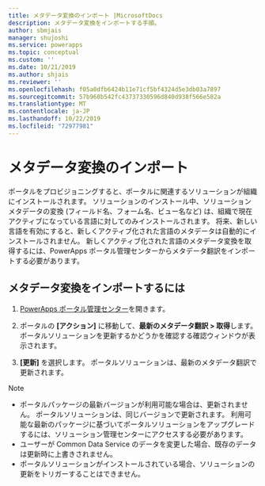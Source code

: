 ```yaml
---
title: メタデータ変換のインポート |MicrosoftDocs
description: メタデータ変換をインポートする手順。
author: sbmjais
manager: shujoshi
ms.service: powerapps
ms.topic: conceptual
ms.custom: ''
ms.date: 10/21/2019
ms.author: shjais
ms.reviewer: ''
ms.openlocfilehash: f05a0dfb6424b11e71cf5bf4324d5e3db03a7897
ms.sourcegitcommit: 57b968b542fc43737330596d840d938f566e582a
ms.translationtype: MT
ms.contentlocale: ja-JP
ms.lasthandoff: 10/22/2019
ms.locfileid: "72977981"
---
```

# <a name="import-metadata-translation"></a>メタデータ変換のインポート

ポータルをプロビジョニングすると、ポータルに関連するソリューションが組織にインストールされます。 ソリューションのインストール中、ソリューションメタデータの変換 (フィールド名、フォーム名、ビュー名など) は、組織で現在アクティブになっている言語に対してのみインストールされます。 将来、新しい言語を有効にすると、新しくアクティブ化された言語のメタデータは自動的にインストールされません。 新しくアクティブ化された言語のメタデータ変換を取得するには、PowerApps ポータル管理センターからメタデータ翻訳をインポートする必要があります。

## <a name="to-import-metadata-translation"></a>メタデータ変換をインポートするには

1.  [PowerApps ポータル管理センター](admin-overview.md)を開きます。

2.  ポータルの **[アクション]** に移動して、**最新のメタデータ翻訳 > 取得**します。 ポータルソリューションを更新するかどうかを確認する確認ウィンドウが表示されます。

3.  **[更新]** を選択します。 ポータルソリューションは、最新のメタデータ翻訳で更新されます。

> [!Note]
> - ポータルパッケージの最新バージョンが利用可能な場合は、更新されません。 ポータルソリューションは、同じバージョンで更新されます。 利用可能な最新のパッケージに基づいてポータルソリューションをアップグレードするには、ソリューション管理センターにアクセスする必要があります。
> - ユーザーが Common Data Service のデータを変更した場合、既存のデータは更新時に上書きされません。
> - ポータルソリューションがインストールされている場合、ソリューションの更新をトリガーすることはできません。